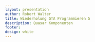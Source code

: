 ```yaml
---
layout: presentation
author: Robert Walter
title: Wiederholung GTA Programmieren 5
description: Quasar Komponenten
footer:
design: white
---
```

